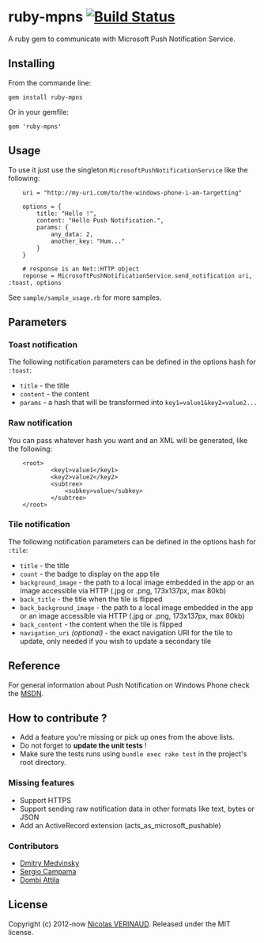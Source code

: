 # ruby-mpns [![Build Status](https://travis-ci.org/nverinaud/ruby-mpns.png?branch=master)](https://travis-ci.org/nverinaud/ruby-mpns)

A ruby gem to communicate with Microsoft Push Notification Service.

## Installing

From the commande line:

`gem install ruby-mpns`

Or in your gemfile:

`gem 'ruby-mpns'`

## Usage

To use it just use the singleton `MicrosoftPushNotificationService` like the following:

		uri = "http://my-uri.com/to/the-windows-phone-i-am-targetting"

		options = {
			title: "Hello !",
			content: "Hello Push Notification.",
			params: {
				any_data: 2,
				another_key: "Hum..."
			}
		}

		# response is an Net::HTTP object
		reponse = MicrosoftPushNotificationService.send_notification uri, :toast, options

See `sample/sample_usage.rb` for more samples.

## Parameters

### Toast notification

The following notification parameters can be defined in the options hash for `:toast`:

* `title` - the title
* `content` - the content
* `params` - a hash that will be transformed into `key1=value1&key2=value2...`

### Raw notification

You can pass whatever hash you want and an XML will be generated, like the following:

		<root>
				<key1>value1</key1>
				<key2>value2</key2>
				<subtree>
					<subkey>value</subkey>
				</subtree>
		</root>

### Tile notification

The following notification parameters can be defined in the options hash for `:tile`:

* `title` - the title
* `count` - the badge to display on the app tile
* `background_image` - the path to a local image embedded in the app or an image accessible via HTTP (.jpg or .png, 173x137px, max 80kb)
* `back_title` - the title when the tile is flipped
* `back_background_image` - the path to a local image embedded in the app or an image accessible via HTTP (.jpg or .png, 173x137px, max 80kb)
* `back_content` - the content when the tile is flipped
* `navigation_uri` _(optional)_ - the exact navigation URI for the tile to update, only needed if you wish to update a secondary tile

## Reference

For general information about Push Notification on Windows Phone check the [MSDN](http://msdn.microsoft.com/en-us/library/hh202945\(v=vs.92\).aspx).

## How to contribute ?

* Add a feature you're missing or pick up ones from the above lists.
* Do not forget to __update the unit tests__ !
* Make sure the tests runs using `bundle exec rake test` in the project's root directory.

### Missing features

* Support HTTPS
* Support sending raw notification data in other formats like text, bytes or JSON
* Add an ActiveRecord extension (acts_as_microsoft_pushable)

### Contributors

* [Dmitry Medvinsky](https://github.com/dmedvinsky)
* [Sergio Campama](https://github.com/sergiocampama)
* [Dombi Attila](https://github.com/dombesz)

## License

Copyright (c) 2012-now [Nicolas VERINAUD](http://www.nverinaud.com). Released under the MIT license.


